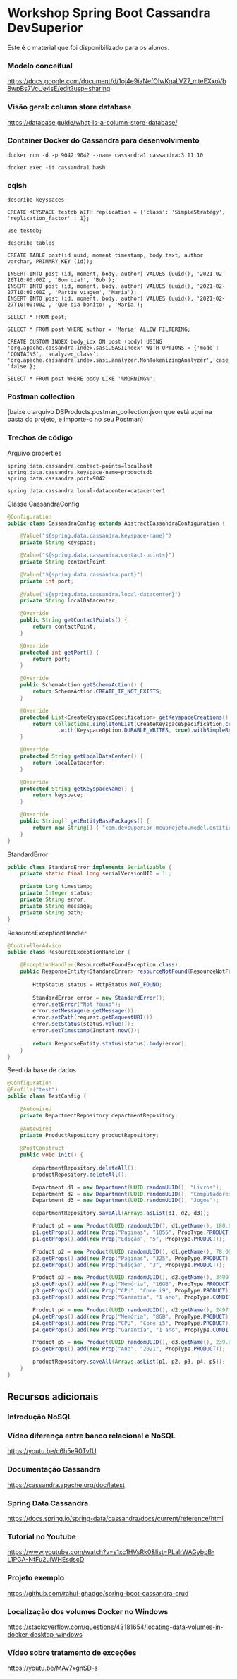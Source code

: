 # Workshop Spring Boot Cassandra DevSuperior

Este é o material que foi disponibilizado para os alunos.

### Modelo conceitual

https://docs.google.com/document/d/1oj4e9iaNefOIwKgaLVZ7_mteEXxoVb8wpBs7VcUe4sE/edit?usp=sharing

### Visão geral: column store database

https://database.guide/what-is-a-column-store-database/

### Container Docker do Cassandra para desenvolvimento
```
docker run -d -p 9042:9042 --name cassandra1 cassandra:3.11.10
```
```
docker exec -it cassandra1 bash
```
### cqlsh
```
describe keyspaces

CREATE KEYSPACE testdb WITH replication = {'class': 'SimpleStrategy', 'replication_factor' : 1};

use testdb;

describe tables

CREATE TABLE post(id uuid, moment timestamp, body text, author varchar, PRIMARY KEY (id));

INSERT INTO post (id, moment, body, author) VALUES (uuid(), '2021-02-26T10:00:00Z', 'Bom dia!', 'Bob');
INSERT INTO post (id, moment, body, author) VALUES (uuid(), '2021-02-27T10:00:00Z', 'Partiu viagem', 'Maria');
INSERT INTO post (id, moment, body, author) VALUES (uuid(), '2021-02-27T10:00:00Z', 'Que dia bonito!', 'Maria');

SELECT * FROM post;

SELECT * FROM post WHERE author = 'Maria' ALLOW FILTERING;

CREATE CUSTOM INDEX body_idx ON post (body) USING 'org.apache.cassandra.index.sasi.SASIIndex' WITH OPTIONS = {'mode': 'CONTAINS', 'analyzer_class': 'org.apache.cassandra.index.sasi.analyzer.NonTokenizingAnalyzer','case_sensitive': 'false'};

SELECT * FROM post WHERE body LIKE '%MORNING%';
```
### Postman collection

(baixe o arquivo DSProducts.postman_collection.json que está aqui na pasta do projeto, e importe-o no seu Postman)

### Trechos de código

Arquivo properties
```
spring.data.cassandra.contact-points=localhost
spring.data.cassandra.keyspace-name=productsdb
spring.data.cassandra.port=9042

spring.data.cassandra.local-datacenter=datacenter1
```

Classe CassandraConfig

```java
@Configuration
public class CassandraConfig extends AbstractCassandraConfiguration {

	@Value("${spring.data.cassandra.keyspace-name}")
	private String keyspace;

	@Value("${spring.data.cassandra.contact-points}")
	private String contactPoint;

	@Value("${spring.data.cassandra.port}")
	private int port;
	
	@Value("${spring.data.cassandra.local-datacenter}")
	private String localDatacenter;

	@Override
	public String getContactPoints() {
		return contactPoint;
	}

	@Override
	protected int getPort() {
		return port;
	}

	@Override
	public SchemaAction getSchemaAction() {
		return SchemaAction.CREATE_IF_NOT_EXISTS;
	}

	@Override
	protected List<CreateKeyspaceSpecification> getKeyspaceCreations() {
		return Collections.singletonList(CreateKeyspaceSpecification.createKeyspace(keyspace).ifNotExists()
				.with(KeyspaceOption.DURABLE_WRITES, true).withSimpleReplication(3L));
	}

	@Override
	protected String getLocalDataCenter() {
		return localDatacenter;
	}

	@Override
	protected String getKeyspaceName() {
		return keyspace;
	}

	@Override
	public String[] getEntityBasePackages() {
		return new String[] { "com.devsuperior.meuprojeto.model.entities" };
	}
}
```
StandardError

```java
public class StandardError implements Serializable {
	private static final long serialVersionUID = 1L;

	private Long timestamp;
	private Integer status;
	private String error;
	private String message;
	private String path;
}
```
ResourceExceptionHandler
```java
@ControllerAdvice
public class ResourceExceptionHandler {

	@ExceptionHandler(ResourceNotFoundException.class)
	public ResponseEntity<StandardError> resourceNotFound(ResourceNotFoundException e, HttpServletRequest request) {
		
		HttpStatus status = HttpStatus.NOT_FOUND;
		
		StandardError error = new StandardError();
		error.setError("Not found");
		error.setMessage(e.getMessage());
		error.setPath(request.getRequestURI());
		error.setStatus(status.value());
		error.setTimestamp(Instant.now());
	
		return ResponseEntity.status(status).body(error);
	}
}
```
Seed da base de dados
```java
@Configuration
@Profile("test")
public class TestConfig {

	@Autowired
	private DepartmentRepository departmentRepository;
	
	@Autowired
	private ProductRepository productRepository;
	
	@PostConstruct
	public void init() {
		
		departmentRepository.deleteAll();
		productRepository.deleteAll();

		Department d1 = new Department(UUID.randomUUID(), "Livros");
		Department d2 = new Department(UUID.randomUUID(), "Computadores");
		Department d3 = new Department(UUID.randomUUID(), "Jogos");

		departmentRepository.saveAll(Arrays.asList(d1, d2, d3));

		Product p1 = new Product(UUID.randomUUID(), d1.getName(), 180.90, Instant.parse("2021-02-25T10:00:00Z"), "O Senhor dos anéis", "Um conjunto de amigos se unem para combater uma grande ameaça na Terra Média");
		p1.getProps().add(new Prop("Páginas", "1055", PropType.PRODUCT));
		p1.getProps().add(new Prop("Edição", "5", PropType.PRODUCT));

		Product p2 = new Product(UUID.randomUUID(), d1.getName(), 78.00, Instant.parse("2021-02-26T11:00:00Z"), "O Código da Vinci", "Um grande mistério se desenrola em Paris sobre a busca do Santro Graal");
		p2.getProps().add(new Prop("Páginas", "325", PropType.PRODUCT));
		p2.getProps().add(new Prop("Edição", "3", PropType.PRODUCT));	

		Product p3 = new Product(UUID.randomUUID(), d2.getName(), 3490.00, Instant.parse("2021-02-26T12:00:00Z"), "PC Gamer", "Computador especial para quem deseja performance nos seus games");
		p3.getProps().add(new Prop("Memória", "16GB", PropType.PRODUCT));
		p3.getProps().add(new Prop("CPU", "Core i9", PropType.PRODUCT));
		p3.getProps().add(new Prop("Garantia", "1 ano", PropType.CONDITION));

		Product p4 = new Product(UUID.randomUUID(), d2.getName(), 2497.90, Instant.parse("2021-02-26T13:00:00Z"), "Desktop PC", "O equilíbro entre curso e performance para sua comodidade");
		p4.getProps().add(new Prop("Memória", "8GB", PropType.PRODUCT));
		p4.getProps().add(new Prop("CPU", "Core i5", PropType.PRODUCT));
		p4.getProps().add(new Prop("Garantia", "1 ano", PropType.CONDITION));

		Product p5 = new Product(UUID.randomUUID(), d3.getName(), 239.00, Instant.parse("2021-02-27T14:00:00Z"), "The Last of Us 2", "Um mundo pós-apocalíptico enfrente uma grande ameaça novamente");
		p5.getProps().add(new Prop("Ano", "2021", PropType.PRODUCT));

		productRepository.saveAll(Arrays.asList(p1, p2, p3, p4, p5));
	}
}
```

## Recursos adicionais

### Introdução NoSQL

### Vídeo diferença entre banco relacional e NoSQL

https://youtu.be/c6h5eR0TvfU

### Documentação Cassandra

https://cassandra.apache.org/doc/latest

### Spring Data Cassandra

https://docs.spring.io/spring-data/cassandra/docs/current/reference/html

### Tutorial no Youtube

https://www.youtube.com/watch?v=s1xc1HVsRk0&list=PLalrWAGybpB-L1PGA-NfFu2uiWHEsdscD

### Projeto exemplo

https://github.com/rahul-ghadge/spring-boot-cassandra-crud

### Localização dos volumes Docker no Windows

https://stackoverflow.com/questions/43181654/locating-data-volumes-in-docker-desktop-windows

### Vídeo sobre tratamento de exceções

https://youtu.be/MAv7xgnSD-s
